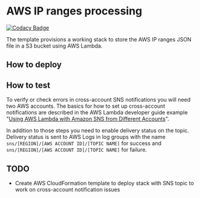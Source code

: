 # AWS IP ranges processing

[![Codacy Badge](https://api.codacy.com/project/badge/Grade/1114e847902644239750c3489bcdbbfa)](https://app.codacy.com/gh/dmgress/aws-ip-ranges?utm_source=github.com&utm_medium=referral&utm_content=dmgress/aws-ip-ranges&utm_campaign=Badge_Grade_Settings)

The template provisions a working stack to store the AWS IP ranges JSON file in a S3 bucket using AWS Lambda.

## How to deploy

## How to test

To verify or check errors in cross-account SNS notifications you will need two AWS accounts. The basics for how to set up cross-account notifications are described in the AWS Lambda developer guide example "[Using AWS Lambda with Amazon SNS from Different Accounts](http://docs.aws.amazon.com/lambda/latest/dg/with-sns-create-x-account-permissions.html)".

In addition to those steps you need to enable delivery status on the topic. Delivery status is sent to AWS Logs in log groups with the name `sns/[REGION]/[AWS ACCOUNT ID]/[TOPIC NAME]` for success and `sns/[REGION]/[AWS ACCOUNT ID]/[TOPIC NAME]` for failure.

## TODO

* Create AWS CloudFormation template to deploy stack with SNS topic to work on cross-account notification issues
